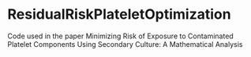 # ResidualRiskPlateletOptimization
Code used in the paper Minimizing Risk of Exposure to Contaminated Platelet Components Using Secondary Culture: A Mathematical Analysis

